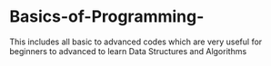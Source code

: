 # Basics-of-Programming-
This includes all basic to advanced codes which are very useful for beginners to advanced to learn Data Structures and Algorithms
